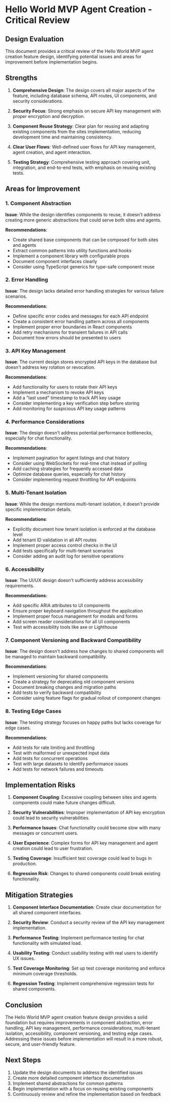 # Hello World MVP Agent Creation - Critical Review

## Design Evaluation

This document provides a critical review of the Hello World MVP agent creation feature design, identifying potential issues and areas for improvement before implementation begins.

## Strengths

1. **Comprehensive Design**: The design covers all major aspects of the feature, including database schema, API routes, UI components, and security considerations.

2. **Security Focus**: Strong emphasis on secure API key management with proper encryption and decryption.

3. **Component Reuse Strategy**: Clear plan for reusing and adapting existing components from the sites implementation, reducing development time and maintaining consistency.

4. **Clear User Flows**: Well-defined user flows for API key management, agent creation, and agent interaction.

5. **Testing Strategy**: Comprehensive testing approach covering unit, integration, and end-to-end tests, with emphasis on reusing existing tests.

## Areas for Improvement

### 1. Component Abstraction

**Issue**: While the design identifies components to reuse, it doesn't address creating more generic abstractions that could serve both sites and agents.

**Recommendations**:
- Create shared base components that can be composed for both sites and agents
- Extract common patterns into utility functions and hooks
- Implement a component library with configurable props
- Document component interfaces clearly
- Consider using TypeScript generics for type-safe component reuse

### 2. Error Handling

**Issue**: The design lacks detailed error handling strategies for various failure scenarios.

**Recommendations**:
- Define specific error codes and messages for each API endpoint
- Create a consistent error handling pattern across all components
- Implement proper error boundaries in React components
- Add retry mechanisms for transient failures in API calls
- Document how errors should be presented to users

### 3. API Key Management

**Issue**: The current design stores encrypted API keys in the database but doesn't address key rotation or revocation.

**Recommendations**:
- Add functionality for users to rotate their API keys
- Implement a mechanism to revoke API keys
- Add a "last used" timestamp to track API key usage
- Consider implementing a key verification step before storing
- Add monitoring for suspicious API key usage patterns

### 4. Performance Considerations

**Issue**: The design doesn't address potential performance bottlenecks, especially for chat functionality.

**Recommendations**:
- Implement pagination for agent listings and chat history
- Consider using WebSockets for real-time chat instead of polling
- Add caching strategies for frequently accessed data
- Optimize database queries, especially for chat history
- Consider implementing request throttling for API endpoints

### 5. Multi-Tenant Isolation

**Issue**: While the design mentions multi-tenant isolation, it doesn't provide specific implementation details.

**Recommendations**:
- Explicitly document how tenant isolation is enforced at the database level
- Add tenant ID validation in all API routes
- Implement proper access control checks in the UI
- Add tests specifically for multi-tenant scenarios
- Consider adding an audit log for sensitive operations

### 6. Accessibility

**Issue**: The UI/UX design doesn't sufficiently address accessibility requirements.

**Recommendations**:
- Add specific ARIA attributes to UI components
- Ensure proper keyboard navigation throughout the application
- Implement proper focus management for modals and forms
- Add screen reader considerations for all UI components
- Test with accessibility tools like axe or Lighthouse

### 7. Component Versioning and Backward Compatibility

**Issue**: The design doesn't address how changes to shared components will be managed to maintain backward compatibility.

**Recommendations**:
- Implement versioning for shared components
- Create a strategy for deprecating old component versions
- Document breaking changes and migration paths
- Add tests to verify backward compatibility
- Consider using feature flags for gradual rollout of component changes

### 8. Testing Edge Cases

**Issue**: The testing strategy focuses on happy paths but lacks coverage for edge cases.

**Recommendations**:
- Add tests for rate limiting and throttling
- Test with malformed or unexpected input data
- Add tests for concurrent operations
- Test with large datasets to identify performance issues
- Add tests for network failures and timeouts

## Implementation Risks

1. **Component Coupling**: Excessive coupling between sites and agents components could make future changes difficult.

2. **Security Vulnerabilities**: Improper implementation of API key encryption could lead to security vulnerabilities.

3. **Performance Issues**: Chat functionality could become slow with many messages or concurrent users.

4. **User Experience**: Complex forms for API key management and agent creation could lead to user frustration.

5. **Testing Coverage**: Insufficient test coverage could lead to bugs in production.

6. **Regression Risk**: Changes to shared components could break existing functionality.

## Mitigation Strategies

1. **Component Interface Documentation**: Create clear documentation for all shared component interfaces.

2. **Security Review**: Conduct a security review of the API key management implementation.

3. **Performance Testing**: Implement performance testing for chat functionality with simulated load.

4. **Usability Testing**: Conduct usability testing with real users to identify UX issues.

5. **Test Coverage Monitoring**: Set up test coverage monitoring and enforce minimum coverage thresholds.

6. **Regression Testing**: Implement comprehensive regression tests for shared components.

## Conclusion

The Hello World MVP agent creation feature design provides a solid foundation but requires improvements in component abstraction, error handling, API key management, performance considerations, multi-tenant isolation, accessibility, component versioning, and testing edge cases. Addressing these issues before implementation will result in a more robust, secure, and user-friendly feature.

## Next Steps

1. Update the design documents to address the identified issues
2. Create more detailed component interface documentation
3. Implement shared abstractions for common patterns
4. Begin implementation with a focus on reusing existing components
5. Continuously review and refine the implementation based on feedback 